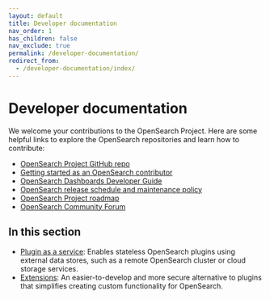 ```yaml
---
layout: default
title: Developer documentation
nav_order: 1
has_children: false
nav_exclude: true
permalink: /developer-documentation/
redirect_from:
  - /developer-documentation/index/
---
```


# Developer documentation

We welcome your contributions to the OpenSearch Project. Here are some helpful links to explore the OpenSearch repositories and learn how to contribute:

- [OpenSearch Project GitHub repo](https://github.com/opensearch-project/)
- [Getting started as an OpenSearch contributor](https://github.com/opensearch-project/.github/blob/main/ONBOARDING.md)
- [OpenSearch Dashboards Developer Guide](https://github.com/opensearch-project/OpenSearch-Dashboards/blob/main/DEVELOPER_GUIDE.md)
- [OpenSearch release schedule and maintenance policy](https://opensearch.org/releases.html)
- [OpenSearch Project roadmap](https://github.com/orgs/opensearch-project/projects/1)
- [OpenSearch Community Forum](https://forum.opensearch.org/)

## In this section

- [Plugin as a service]({{site.url}}{{site.baseurl}}/developer-documentation/plugin-as-a-service/): Enables stateless OpenSearch plugins using external data stores, such as a remote OpenSearch cluster or cloud storage services.
- [Extensions]({{site.url}}{{site.baseurl}}/developer-documentation/extensions/): An easier-to-develop and more secure alternative to plugins that simplifies creating custom functionality for OpenSearch. 